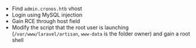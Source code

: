 - Find `admin.cronos.htb` vhost
- Login using MySQL injection
- Gain RCE through host field
- Modify the script that the root user is launching (`/var/www/laravel/artisan`, `www-data` is the folder owner) and gain a root shell